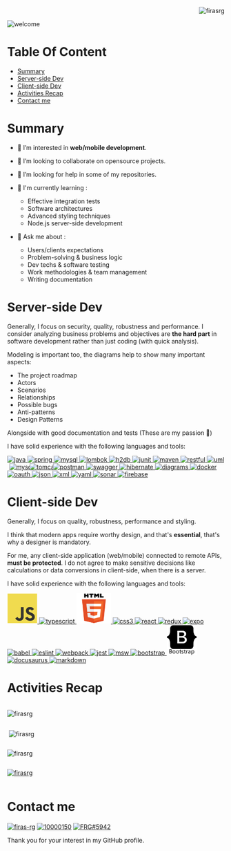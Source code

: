 <p align="right"> <img src="https://komarev.com/ghpvc/?username=firasrg&label=Profile%20views&color=0e75b6&style=flat" alt="firasrg" /> </p>

<img src="https://media3.giphy.com/media/xUPGGDNsLvqsBOhuU0/giphy.gif?cid=ecf05e47on3hx4gjqv62yxwtkuhbyf4a1n9pghohrbkxffvq&rid=giphy.gif&ct=g" width="100%" height="180px"  alt="welcome"/>

# Table Of Content
- [Summary](#summary)
- [Server-side Dev](#server-side-dev)
- [Client-side Dev](#client-side-dev)
- [Activities Recap](#activities-recap)
- [Contact me](#contact-me)

# Summary
- 🔭 I’m interested in **web/mobile development**.
- 👯 I’m looking to collaborate on opensource projects.
- 🤔 I’m looking for help in some of my repositories.
- 📖 I'm currently learning :
  - Effective integration tests
  - Software architectures
  - Advanced styling techniques
  - Node.js server-side development
  

- 💬 Ask me about :
    - Users/clients expectations
    - Problem-solving & business logic
    - Dev techs & software testing
    - Work methodologies & team management
    - Writing documentation
    
# Server-side Dev

Generally, I focus on security, quality, robustness and performance. I consider analyzing business problems and objectives 
are **the hard part** in software development rather than just coding (with quick analysis).

Modeling is important too, the diagrams help to show many important aspects:
- The project roadmap 
- Actors
- Scenarios
- Relationships
- Possible bugs
- Anti-patterns
- Design Patterns

Alongside with good documentation and tests (These are my passion 💙)

I have solid experience with the following languages and tools:

<div style="flex-direction: row; justify-content: space-between">
<a href="https://dev.java/" target="_blank" rel="noreferrer">
     <img src="https://www.vectorlogo.zone/logos/java/java-vertical.svg" alt="java" width="70" height="70"/>
  </a>
  <a href="https://spring.io/" target="_blank" rel="noreferrer">
     <img src="https://www.vectorlogo.zone/logos/springio/springio-ar21.svg" alt="spring" width="70" height="70"/>
  </a>
  <a href="https://www.jpa-buddy.com/" target="_blank" rel="noreferrer">
     <img src="https://plugins.jetbrains.com/files/15075/296642/icon/pluginIcon.png" alt="mysql" width="70" height="70"/>
  </a>
  <a href="https://projectlombok.org/" target="_blank" rel="noreferrer"> 
   <img src="https://avatars.githubusercontent.com/u/45949248?s=280&v=4" alt="lombok" width="60" height="60"/>
  </a>
  <a href="https://www.h2database.com/html/main.html" target="_blank" rel="noreferrer"> 
   <img src="https://avatars.githubusercontent.com/u/11459762?s=280&v=4" alt="h2db" width="70" height="70"/>
  </a>
  <a href="https://junit.org/junit5/" target="_blank" rel="noreferrer">
     <img src="https://junit.org/junit4/images/junit5-banner.png" alt="junit" width="70" height="60"/>
  </a>
  <a href="https://maven.apache.org/" target="_blank" rel="noreferrer">
     <img src="https://maven.apache.org/images/maven-logo-black-on-white.png" alt="maven" width="80" height="50"/>
  </a>
  <a href="https://restfulapi.net/" target="_blank" rel="noreferrer">
    <img src="https://uxwing.com/wp-content/themes/uxwing/download/web-app-development/rest-api-icon.png" alt="restful" width="60" height="60"/>
  </a>
  <a href="https://www.uml.org/" target="_blank" rel="noreferrer">
     <img src="https://upload.wikimedia.org/wikipedia/commons/d/d5/UML_logo.svg" alt="uml" width="70" height="70"/>
  </a>
  <a href="https://www.mysql.com/" target="_blank" rel="noreferrer">
     <img src="https://www.vectorlogo.zone/logos/mysql/mysql-official.svg" alt="mysql" style="padding-left: 5px" width="80" height="70"/>
  </a>
  <a href="https://maven.apache.org/" target="_blank" rel="noreferrer">
     <img src="https://www.vectorlogo.zone/logos/apache_tomcat/apache_tomcat-ar21.svg" alt="tomcat" style="margin-left: -12px; margin-right: -12px" width="80" height="60"/>
  </a>
  <a href="https://www.postman.com/" target="_blank" rel="noreferrer">
     <img src="https://www.vectorlogo.zone/logos/getpostman/getpostman-icon.svg" alt="postman" width="50" height="50"/>
  </a>
  <a href="https://swagger.io/" target="_blank" rel="noreferrer">
    <img src="https://vectorwiki.com/images/v21Kn__swaggerhub.svg" alt="swagger" width="60" height="60"/>
  </a>
  <a href="https://hibernate.org/" target="_blank" rel="noreferrer">
    <img src="https://vectorwiki.com/images/gPR02__hibernate.svg" alt="hibernate" width="60" height="60"/>
  </a>
  <a href="https://www.diagrams.net/" target="_blank" rel="noreferrer">
     <img src="https://store-images.s-microsoft.com/image/apps.33676.13851527096222888.2b60149a-04a5-4578-a6b2-d7b7377332d5.f66ed402-0b4a-4d56-b8bb-7a38a1220f09" alt="diagrams" width="70" height="50"/>
  </a>
  <a href="https://www.docker.com/" target="_blank" rel="noreferrer">
     <img src="https://www.vectorlogo.zone/logos/docker/docker-official.svg" alt="docker" width="70" height="70"/>
  </a>
  <a href="https://oauth.net/" target="_blank" rel="noreferrer">
     <img src="https://brandeps.com/logo-download/O/Oauth-logo-vector-01.svg" alt="oauth" width="70" height="70"/>
  </a>
  <a href="https://www.json.org/json-en.html" target="_blank" rel="noreferrer">
     <img src="https://www.vectorlogo.zone/logos/json/json-ar21.svg" alt="json" width="70" height="70"/>
  </a>
  <a href="https://www.xml.com/" target="_blank" rel="noreferrer">
     <img src="https://www.vectorlogo.zone/logos/w3c_xml/w3c_xml-ar21.svg" alt="xml" width="70" height="70"/>
  </a>
  <a href="https://yaml.org/" target="_blank" rel="noreferrer">
     <img src="https://upload.wikimedia.org/wikipedia/commons/thumb/5/5a/Official_YAML_Logo.svg/1200px-Official_YAML_Logo.svg.png" alt="yaml" width="70" height="70"/>
  </a>
  <a href="https://www.sonarsource.com/products/sonarqube/" target="_blank" rel="noreferrer">
     <img src="https://vectorwiki.com/images/vynW5__sonarqube.svg" alt="sonar" width="100" height="70"/>
  </a>
  <a href="https://firebase.google.com/" target="_blank" rel="noreferrer"> 
     <img src="https://www.vectorlogo.zone/logos/firebase/firebase-icon.svg" alt="firebase" width="70" height="70"/>
  </a>
</div>

# Client-side Dev
Generally, I focus on quality, robustness, performance and styling.

I think that modern apps require worthy design, and that's **essential**, that's why a designer is mandatory. 

For me, any client-side application (web/mobile) connected to remote APIs, **must be protected**. 
I do not agree to make sensitive decisions like calculations or data conversions in client-side, when there is a server.

I have solid experience with the following languages and tools:

<div>   
  <a href="https://www.javascript.com/" target="_blank" rel="noreferrer">
   <img src="https://raw.githubusercontent.com/devicons/devicon/master/icons/javascript/javascript-original.svg" alt="javascript" width="70" height="70"/>
  </a>
  <a href="https://www.typescriptlang.org/" target="_blank" rel="noreferrer">
   <img src="https://www.vectorlogo.zone/logos/typescriptlang/typescriptlang-icon.svg" alt="typescript" width="70" height="70"/>
  </a>
  <a href="https://www.w3.org/html/" target="_blank" rel="noreferrer"> 
    <img src="https://raw.githubusercontent.com/devicons/devicon/master/icons/html5/html5-original-wordmark.svg" alt="html5" width="80" height="70"/>
  </a>
  <a href="https://www.w3.org/Style/CSS/Overview.en.html" target="_blank" rel="noreferrer">
   <img src="https://www.vectorlogo.zone/logos/w3_css/w3_css-official.svg" alt="css3" width="70" height="70"/>
  </a>
  <a href="https://reactjs.org/" target="_blank" rel="noreferrer">
    <img src="https://vectorwiki.com/images/1jXTN__react.svg" alt="react" width="70" height="70"/>
  </a>
  <a href="https://redux.js.org/" target="_blank" rel="noreferrer"> 
    <img src="https://brandeps.com/logo-download/R/Redux-logo-vector-01.svg" alt="redux" width="90" height="80"/> 
  </a>  
  <a href="https://expo.dev/" target="_blank" rel="noreferrer">
    <img src="https://www.vectorlogo.zone/logos/expoio/expoio-ar21.svg" alt="expo" width="90" height="70"/>
  </a> 
  <a href="https://babeljs.io/" target="_blank" rel="noreferrer">
    <img src="https://www.vectorlogo.zone/logos/babeljs/babeljs-icon.svg" alt="babel" width="70" height="70"/>
  </a> 
  <a href="https://eslint.org/" target="_blank" rel="noreferrer">
    <img src="https://www.vectorlogo.zone/logos/eslint/eslint-ar21.svg" alt="eslint" width="100" height="70"/>
  </a>
  <a href="https://webpack.js.org/" target="_blank" rel="noreferrer">
    <img src="https://www.vectorlogo.zone/logos/js_webpack/js_webpack-icon.svg" alt="webpack" width="70" height="70"/>
  </a> 
  <a href="https://jestjs.io/" target="_blank" rel="noreferrer"> 
    <img src="https://www.vectorlogo.zone/logos/jestjsio/jestjsio-icon.svg" alt="jest" width="70" height="70"/> 
  </a>
  <a href="https://mswjs.io/" target="_blank" rel="noreferrer"> 
    <img src="https://raw.githubusercontent.com/gilbarbara/logos/1f372be75689d73cae89b6de808149b606b879e1/logos/msw-icon.svg" alt="msw" width="70" height="60"/> 
  </a>
  <a href="https://nodejs.org/en/" target="_blank" rel="noreferrer"> 
    <img src="https://www.vectorlogo.zone/logos/nodejs/nodejs-icon.svg" alt="bootstrap" width="70" height="70"/> 
  </a>
  <a href="https://getbootstrap.com" target="_blank" rel="noreferrer"> 
    <img src="https://raw.githubusercontent.com/devicons/devicon/master/icons/bootstrap/bootstrap-plain-wordmark.svg" alt="bootstrap" width="70" height="70"/> 
  </a>
  <a href="https://docusaurus.io/" target="_blank" rel="noreferrer"> 
    <img src="https://www.vectorlogo.zone/logos/docusaurus/docusaurus-official.svg" alt="docusaurus" width="70" height="70"/> 
  </a>
  <a href="https://www.markdownguide.org/getting-started/" target="_blank" rel="noreferrer">
   <img src="https://upload.wikimedia.org/wikipedia/commons/thumb/4/48/Markdown-mark.svg/640px-Markdown-mark.svg.png" alt="markdown" width="70" height="70"/>
  </a>
</div>

# Activities Recap
<div style="display: flex; flex-direction: column; justify-content: space-between">
<p><img align="center" src="https://github-readme-streak-stats.herokuapp.com/?user=firasrg&" alt="firasrg" /></p>
<p>&nbsp;<img align="center" src="https://github-readme-stats.vercel.app/api?username=firasrg&show_icons=true&locale=en" alt="firasrg" /></p>
<p><img align="left" src="https://github-readme-stats.vercel.app/api/top-langs?username=firasrg&show_icons=true&locale=en&layout=compact" alt="firasrg" /></p>
<p align="left"> <a href="https://github.com/ryo-ma/github-profile-trophy"><img src="https://github-profile-trophy.vercel.app/?username=firasrg" alt="firasrg" /></a> </p>
</div>

# Contact me
<p align="left">
<a href="https://linkedin.com/in/firas-rg" target="blank"><img align="center" src="https://raw.githubusercontent.com/rahuldkjain/github-profile-readme-generator/master/src/images/icons/Social/linked-in-alt.svg" alt="firas-rg" height="40" width="50" /></a>
<a href="https://stackoverflow.com/users/10000150" target="blank"><img align="center" src="https://raw.githubusercontent.com/rahuldkjain/github-profile-readme-generator/master/src/images/icons/Social/stack-overflow.svg" alt="10000150" height="40"/></a>
<a href="https://discord.gg/NKeddwVR" target="blank"><img align="center" src="https://raw.githubusercontent.com/rahuldkjain/github-profile-readme-generator/master/src/images/icons/Social/discord.svg" alt="FRG#5942" height="50" /></a>
</p>

Thank you for your interest in my GitHub profile.
